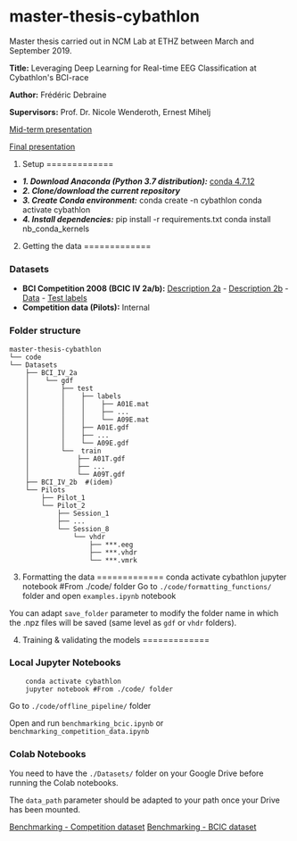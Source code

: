 # master-thesis-cybathlon

Master thesis carried out in NCM Lab at ETHZ between March and September 2019.

**Title:** Leveraging Deep Learning for Real-time EEG Classification at Cybathlon's BCI-race

**Author:** Frédéric Debraine

**Supervisors:** Prof. Dr. Nicole Wenderoth, Ernest Mihelj

[Mid-term presentation](https://docs.google.com/presentation/d/1M7-L-o8VcEkF2XUpg1tlzHjlhS4FAOSxXEdc2CnIoFg/edit?usp=sharing)

[Final presentation](https://docs.google.com/presentation/d/1VI9dcGJZGvR_Vj2vGMXPnahVWyrGI8pWVup2zn4acWY/edit?usp=sharing)


1. Setup
=============

- ***1. Download Anaconda (Python 3.7 distribution):*** [conda 4.7.12](https://www.anaconda.com/distribution/)
- ***2. Clone/download the current repository***
- ***3. Create Conda environment:***
		conda create -n cybathlon
		conda activate cybathlon
- ***4. Install dependencies:***
		pip install -r requirements.txt
		conda install nb_conda_kernels

2. Getting the data
=============

### Datasets
- **BCI Competition 2008 (BCIC IV 2a/b):** [Description 2a](http://www.bbci.de/competition/iv/desc_2a.pdf) - [Description 2b](http://www.bbci.de/competition/iv/desc_2b.pdf) - [Data](http://bbci.de/competition/iv/index.html#download) - [Test labels](http://www.bbci.de/competition/iv/results/index.html#labels)
- **Competition data (Pilots):** Internal

### Folder structure
```
master-thesis-cybathlon
└── code
└── Datasets
    ├── BCI_IV_2a
    │    └── gdf
    │        ├── test
    │        │    ├── labels
    │        │    │    ├── A01E.mat
    │        │    │    ├── ...
    │        │    │    └── A09E.mat
    │        │    ├── A01E.gdf
    │        │    ├── ...
    │        │    └── A09E.gdf
    │        └──  train
    │            ├── A01T.gdf
    │            ├── ...
    │            └── A09T.gdf
    ├── BCI_IV_2b  #(idem)
    └── Pilots
        ├── Pilot_1
        └── Pilot_2
            ├── Session_1
            ├── ...
            └── Session_8
                └── vhdr
                    ├── ***.eeg
                    ├── ***.vhdr
                    └── ***.vmrk
```

3. Formatting the data
=============
		conda activate cybathlon
		jupyter notebook #From ./code/ folder
Go to `./code/formatting_functions/` folder  and open `examples.ipynb` notebook

You can adapt `save_folder` parameter to modify the folder name in which the .npz files
will be saved (same level as `gdf` or `vhdr` folders).

4. Training & validating the models
=============
### Local Jupyter Notebooks
		conda activate cybathlon
		jupyter notebook #From ./code/ folder
Go to `./code/offline_pipeline/` folder

Open and run `benchmarking_bcic.ipynb` or `benchmarking_competition_data.ipynb`


### Colab Notebooks
You need to have the `./Datasets/` folder on your Google Drive before running the Colab notebooks. 

The `data_path` parameter should be adapted to your path once your Drive has been mounted.

[Benchmarking - Competition dataset](https://colab.research.google.com/drive/1QLnWBQ0ZXnaVCvoCr--Ro8In2sOHnuE9)
[Benchmarking - BCIC dataset](https://colab.research.google.com/drive/1cRHG0g0a_X-yfjg7U_QXlCQ4idBmjHNm)
